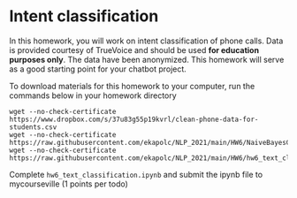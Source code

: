 # Intent classification

In this homework, you will work on intent classification of phone calls. Data is provided courtesy of TrueVoice and should be used **for education purposes only**. The data have been anonymized. This homework will serve as a good starting point for your chatbot project.

To download materials for this homework to your computer, run the commands below in your homework directory

```
wget --no-check-certificate https://www.dropbox.com/s/37u83g55p19kvrl/clean-phone-data-for-students.csv
wget --no-check-certificate https://raw.githubusercontent.com/ekapolc/NLP_2021/main/HW6/NaiveBayesClassificationDemo.ipynb
wget --no-check-certificate https://raw.githubusercontent.com/ekapolc/NLP_2021/main/HW6/hw6_text_classification.ipynb

```

Complete `hw6_text_classification.ipynb` and submit the ipynb file to mycourseville (1 points per todo)
